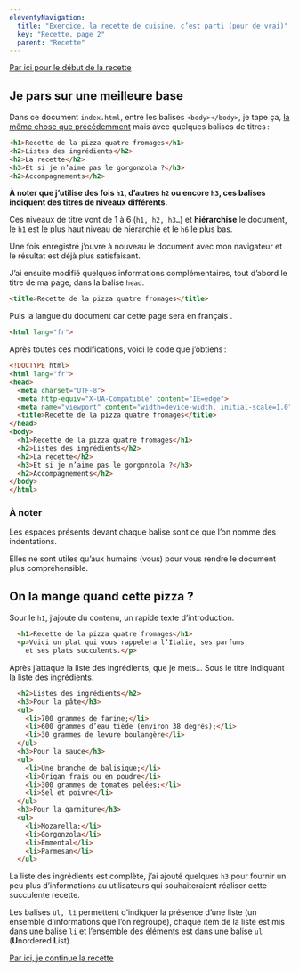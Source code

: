 ```yaml
---
eleventyNavigation:
  title: "Exercice, la recette de cuisine, c’est parti (pour de vrai)"
  key: "Recette, page 2"
  parent: "Recette"
---
```


[Par ici pour le début de la recette](../recette)

## Je pars sur une meilleure base

Dans ce document `index.html`, entre les balises `<body></body>`, je tape ça, [la même chose que précédemment](../recette) mais avec quelques balises de titres :

```html
<h1>Recette de la pizza quatre fromages</h1>
<h2>Listes des ingrédients</h2>
<h2>La recette</h2>
<h3>Et si je n’aime pas le gorgonzola ?</h3>
<h2>Accompagnements</h2>
```

<div class="callout">

**À noter que j’utilise des fois `h1`, d’autres `h2` ou encore `h3`, ces balises indiquent des titres de niveaux différents.**

Ces niveaux de titre vont de 1 à 6 (`h1, h2, h3…`) et **hiérarchise** le document, le `h1` est le plus haut niveau de hiérarchie et le `h6` le plus bas.

</div>

Une fois enregistré j’ouvre à nouveau le document avec mon navigateur et le résultat est déjà plus satisfaisant.

J’ai ensuite modifié quelques informations complémentaires, tout d’abord le titre de ma page, dans la balise `head`.

```html
<title>Recette de la pizza quatre fromages</title>
```

Puis la langue du document car cette page sera en français .

```html
<html lang="fr">
```

Après toutes ces modifications, voici le code que j’obtiens :

```html
<!DOCTYPE html>
<html lang="fr">
<head>
  <meta charset="UTF-8">
  <meta http-equiv="X-UA-Compatible" content="IE=edge">
  <meta name="viewport" content="width=device-width, initial-scale=1.0">
  <title>Recette de la pizza quatre fromages</title>
</head>
<body>
  <h1>Recette de la pizza quatre fromages</h1>
  <h2>Listes des ingrédients</h2>
  <h2>La recette</h2>
  <h3>Et si je n’aime pas le gorgonzola ?</h3>
  <h2>Accompagnements</h2>
</body>
</html>
```

<div class="callout">

### À noter

Les espaces présents devant chaque balise sont ce que l’on nomme des indentations.

Elles ne sont utiles qu’aux humains (vous) pour vous rendre le document plus compréhensible.

</div>

## On la mange quand cette pizza ?

Sour le `h1`, j’ajoute du contenu, un rapide texte d’introduction.

```html
  <h1>Recette de la pizza quatre fromages</h1>
  <p>Voici un plat qui vous rappelera l’Italie, ses parfums
    et ses plats succulents.</p>
```

Après j’attaque la liste des ingrédients, que je mets… Sous le titre indiquant la liste des ingrédients.

```html
  <h2>Listes des ingrédients</h2>
  <h3>Pour la pâte</h3>
  <ul>
    <li>700 grammes de farine;</li>
    <li>600 grammes d’eau tiède (environ 38 degrés);</li>
    <li>30 grammes de levure boulangère</li>
  </ul>
  <h3>Pour la sauce</h3>
  <ul>
    <li>Une branche de balisique;</li>
    <li>Origan frais ou en poudre</li>
    <li>300 grammes de tomates pelées;</li>
    <li>Sel et poivre</li>
  </ul>
  <h3>Pour la garniture</h3>
  <ul>
    <li>Mozarella;</li>
    <li>Gorgonzola</li>
    <li>Emmental</li>
    <li>Parmesan</li>
  </ul>
```

La liste des ingrédients est complète, j’ai ajouté quelques `h3` pour fournir un peu plus d’informations au utilisateurs qui souhaiteraient réaliser cette succulente recette. 

Les balises `ul, li` permettent d’indiquer la présence d’une liste (un ensemble d’informations que l’on regroupe), chaque item de la liste est mis dans une balise `li` et l’ensemble des éléments est dans une balise `ul` (**U**nordered **L**ist).

[Par ici, je continue la recette](../recette-3)